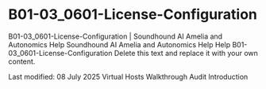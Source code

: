 # B01-03_0601-License-Configuration

B01-03_0601-License-Configuration | Soundhound AI Amelia and Autonomics Help Soundhound AI Amelia and Autonomics Help Help B01-03_0601-License-Configuration Delete this text and replace it with your own content.

Last modified: 08 July 2025 Virtual Hosts Walkthrough Audit Introduction